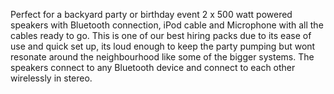 Perfect for a backyard party or birthday event  2 x 500 watt powered speakers with Bluetooth connection, iPod cable and Microphone  with all the cables ready to go. This is one of our best hiring packs due to its ease of use and quick set up, its loud enough to keep the party pumping but wont resonate around the neighbourhood like some of the bigger systems.
The speakers connect to any Bluetooth device and connect to each other wirelessly in stereo.
